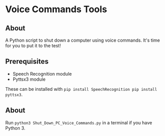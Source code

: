 # Voice Commands Tools

## About

A Python script to shut down a computer using voice commands. It's time for you to put it to the test!

## Prerequisites 

- Speech Recognition module
- Pyttsx3 module

These can be installed with `pip install SpeechRecognition
pip install pyttsx3`.

## About

Run `python3 Shut_Down_PC_Voice_Commands.py` in a terminal if you have Python 3.
